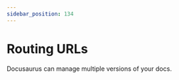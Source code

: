```yaml
---
sidebar_position: 134
---
```


# Routing URLs

Docusaurus can manage multiple versions of your docs.